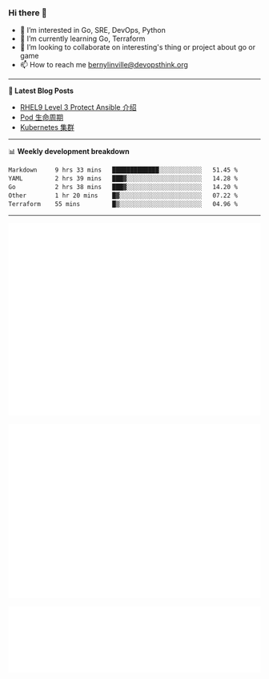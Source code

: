 ### Hi there 👋

- 👀 I’m interested in Go, SRE, DevOps, Python
- 🌱 I’m currently learning Go, Terraform
- 👯 I’m looking to collaborate on interesting's thing or project about go or game
- 📫 How to reach me bernylinville@devopsthink.org

-------

**📝 Latest Blog Posts**

<!-- BLOG-POST-LIST:START -->
- [RHEL9 Level 3 Protect Ansible 介绍](https://devopsthink.org/archives/rhel9-level3-protect-ansible-role)
- [Pod 生命周期](https://devopsthink.org/archives/pod-Lifecycle)
- [Kubernetes 集群](https://devopsthink.org/archives/kubernetes-cluster)
<!-- BLOG-POST-LIST:END -->

-------

📊 **Weekly development breakdown**
<!--START_SECTION:waka-->

```txt
Markdown     9 hrs 33 mins   █████████████░░░░░░░░░░░░   51.45 %
YAML         2 hrs 39 mins   ███▓░░░░░░░░░░░░░░░░░░░░░   14.28 %
Go           2 hrs 38 mins   ███▓░░░░░░░░░░░░░░░░░░░░░   14.20 %
Other        1 hr 20 mins    █▓░░░░░░░░░░░░░░░░░░░░░░░   07.22 %
Terraform    55 mins         █▒░░░░░░░░░░░░░░░░░░░░░░░   04.96 %
```

<!--END_SECTION:waka-->

-------

![Metrics](/github-metrics.svg)

![isocalendar fullyear](/metrics.plugin.isocalendar.fullyear.svg)

![languages details](/metrics.plugin.languages.details.svg)
